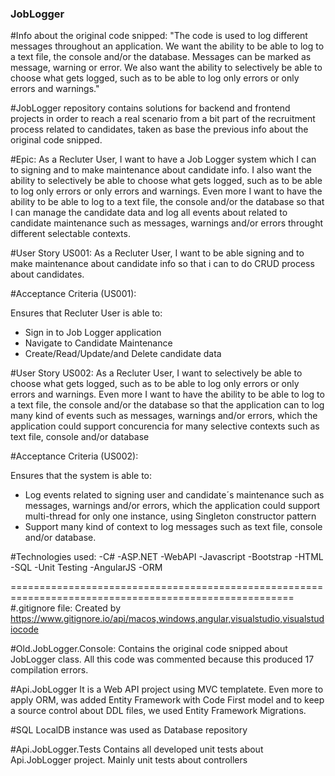 ### JobLogger ###

#Info about the original code snipped:
"The code is used to log different messages throughout an application. We want the ability to be able to log to a text file, the console and/or the database. Messages can be marked as message, warning or error. 
We also want the ability to selectively be able to choose what gets logged, such as to be able to log only errors or only errors and warnings."

#JobLogger repository contains solutions for backend and frontend projects in order to reach a real scenario from a bit part of the recruitment process related to candidates, taken as base the previous info about the original code snipped.

#Epic:
As a Recluter User, 
I want to have a Job Logger system which I can to signing and to make maintenance about candidate info. I also want the ability to selectively be able to choose what gets logged, such as to be able to log only errors or only errors and warnings. Even more I want to have the ability to be able to log to a text file, the console and/or the database
so that I can manage the candidate data and log all events about related to candidate maintenance such as messages, warnings and/or errors throught different selectable contexts.

#User Story US001:
As a Recluter User, 
I want to be able signing and to make maintenance about candidate info 
so that i can to do CRUD process about candidates.

#Acceptance Criteria (US001):

Ensures that Recluter User is able to:

- Sign in to Job Logger application
- Navigate to Candidate Maintenance
- Create/Read/Update/and Delete candidate data

#User Story US002:
As a Recluter User, 
I want to selectively be able to choose what gets logged, such as to be able to log only errors or only errors and warnings. Even more I want to have the ability to be able to log to a text file, the console and/or the database
so that the application can to log many kind of events such as messages, warnings and/or errors, which the application could support concurencia for many selective contexts such as text file, console and/or database

#Acceptance Criteria (US002):

Ensures that the system is able to:

- Log events related to signing user and candidate´s maintenance such as messages, warnings and/or errors, which the application could support multi-thread for only one instance, using Singleton constructor pattern
- Support many kind of context to log messages such as text file, console and/or database.

#Technologies used:
-C#
-ASP.NET
-WebAPI
-Javascript
-Bootstrap
-HTML
-SQL
-Unit Testing
-AngularJS 
-ORM

=======================================================================================================
#.gitignore file:
Created by https://www.gitignore.io/api/macos,windows,angular,visualstudio,visualstudiocode

#Old.JobLogger.Console:
Contains the original code snipped about JobLogger class. All this code was commented because this produced 17 compilation errors.

#Api.JobLogger
It is a Web API project using MVC templatete. Even more to apply ORM, was added Entity Framework with Code First model and to keep a source control about DDL files, we used Entity Framework Migrations.

#SQL LocalDB instance was used as Database repository

#Api.JobLogger.Tests
Contains all developed unit tests about Api.JobLogger project. Mainly unit tests about controllers